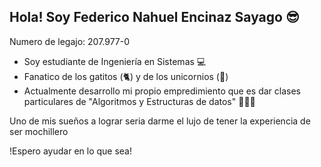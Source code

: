 ## Hola! Soy Federico Nahuel Encinaz Sayago 😎

Numero de legajo: 207.977-0

- Soy estudiante de Ingeniería en Sistemas 💻
- Fanatico de los gatitos (🐈) y de los unicornios (🦄)
- Actualmente desarrollo mi propio empredimiento que es dar clases particulares de "Algoritmos y Estructuras de datos" 👨🏻‍🏫
 
Uno de mis sueños a lograr seria darme el lujo de tener la experiencia de ser mochillero 

!Espero ayudar en lo que sea!
